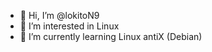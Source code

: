 - 👋 Hi, I’m @lokitoN9
- 👀 I’m interested in Linux
- 🌱 I’m currently learning Linux antiX (Debian)

<!---
lokitoN9/lokitoN9 is a ✨ special ✨ repository because its `README.md` (this file) appears on your GitHub profile.
You can click the Preview link to take a look at your changes.
--->
